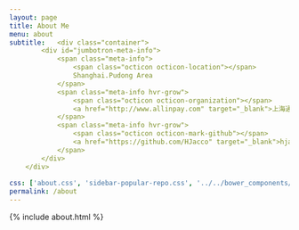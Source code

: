 ```yaml
---
layout: page
title: About Me
menu: about
subtitle:   <div class="container">
        <div id="jumbotron-meta-info">
            <span class="meta-info">
                <span class="octicon octicon-location"></span>
                Shanghai.Pudong Area
            </span>
            <span class="meta-info hvr-grow">
                <span class="octicon octicon-organization"></span>
                <a href="http://www.allinpay.com" target="_blank">上海通联支付股份有限公司</a>
            </span>
            <span class="meta-info hvr-grow">
                <span class="octicon octicon-mark-github"></span>
                <a href="https://github.com/HJacco" target="_blank">hjacco</a>
            </span>
        </div>
    </div>
                            
css: ['about.css', 'sidebar-popular-repo.css', '../../bower_components/flag-icon-css/css/flag-icon.min.css']
permalink: /about
---
```


{% include about.html %}